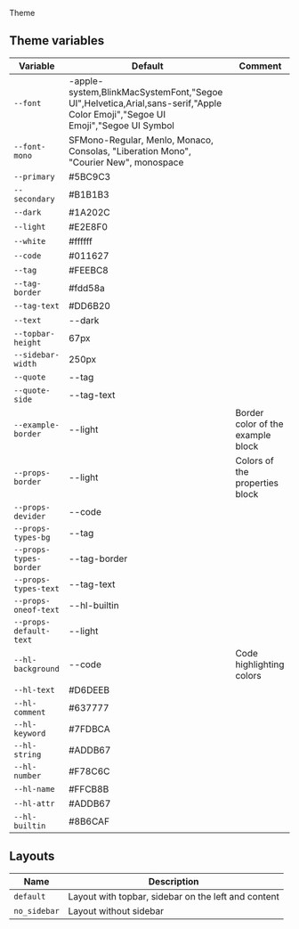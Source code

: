 Theme

## Theme variables

| Variable               | Default                                                                                                                      | Comment                           |
| ---------------------- | ---------------------------------------------------------------------------------------------------------------------------- | --------------------------------- |
| `--font`               | -apple-system,BlinkMacSystemFont,"Segoe UI",Helvetica,Arial,sans-serif,"Apple Color Emoji","Segoe UI Emoji","Segoe UI Symbol |                                   |
| `--font-mono`          | SFMono-Regular, Menlo, Monaco, Consolas, "Liberation Mono", "Courier New", monospace                                         |                                   |
| `--primary`            | #5BC9C3                                                                                                                      |                                   |
| `--secondary`          | #B1B1B3                                                                                                                      |                                   |
| `--dark`               | #1A202C                                                                                                                      |                                   |
| `--light`              | #E2E8F0                                                                                                                      |                                   |
| `--white`              | #ffffff                                                                                                                      |                                   |
| `--code`               | #011627                                                                                                                      |                                   |
| `--tag`                | #FEEBC8                                                                                                                      |                                   |
| `--tag-border`         | #fdd58a                                                                                                                      |                                   |
| `--tag-text`           | #DD6B20                                                                                                                      |                                   |
| `--text`               | --dark                                                                                                                       |                                   |
| `--topbar-height`      | 67px                                                                                                                         |                                   |
| `--sidebar-width`      | 250px                                                                                                                        |                                   |
| `--quote`              | --tag                                                                                                                        |                                   |
| `--quote-side`         | --tag-text                                                                                                                   |                                   |
| `--example-border`     | --light                                                                                                                      | Border color of the example block |
| `--props-border`       | --light                                                                                                                      | Colors of the properties block    |
| `--props-devider`      | --code                                                                                                                       |                                   |
| `--props-types-bg`     | --tag                                                                                                                        |                                   |
| `--props-types-border` | --tag-border                                                                                                                 |                                   |
| `--props-types-text`   | --tag-text                                                                                                                   |                                   |
| `--props-oneof-text`   | --hl-builtin                                                                                                                 |                                   |
| `--props-default-text` | --light                                                                                                                      |                                   |
| `--hl-background`      | --code                                                                                                                       | Code highlighting colors          |
| `--hl-text`            | #D6DEEB                                                                                                                      |                                   |
| `--hl-comment`         | #637777                                                                                                                      |                                   |
| `--hl-keyword`         | #7FDBCA                                                                                                                      |                                   |
| `--hl-string`          | #ADDB67                                                                                                                      |                                   |
| `--hl-number`          | #F78C6C                                                                                                                      |                                   |
| `--hl-name`            | #FFCB8B                                                                                                                      |                                   |
| `--hl-attr`            | #ADDB67                                                                                                                      |                                   |
| `--hl-builtin`         | #8B6CAF                                                                                                                      |                                   |

## Layouts

| Name         | Description                                         |
| ------------ | --------------------------------------------------- |
| `default`    | Layout with topbar, sidebar on the left and content |
| `no_sidebar` | Layout without sidebar                              |
